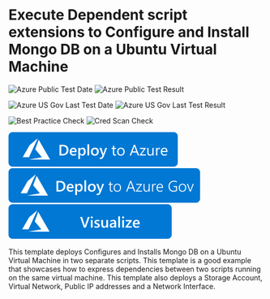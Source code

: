 # Execute Dependent script extensions to Configure and Install Mongo DB on a Ubuntu Virtual Machine

![Azure Public Test Date](https://azurequickstartsservice.blob.core.windows.net/badges/201-dependency-between-scripts-using-extensions/PublicLastTestDate.svg)
![Azure Public Test Result](https://azurequickstartsservice.blob.core.windows.net/badges/201-dependency-between-scripts-using-extensions/PublicDeployment.svg)

![Azure US Gov Last Test Date](https://azurequickstartsservice.blob.core.windows.net/badges/201-dependency-between-scripts-using-extensions/FairfaxLastTestDate.svg)
![Azure US Gov Last Test Result](https://azurequickstartsservice.blob.core.windows.net/badges/201-dependency-between-scripts-using-extensions/FairfaxDeployment.svg)

![Best Practice Check](https://azurequickstartsservice.blob.core.windows.net/badges/201-dependency-between-scripts-using-extensions/BestPracticeResult.svg)
![Cred Scan Check](https://azurequickstartsservice.blob.core.windows.net/badges/201-dependency-between-scripts-using-extensions/CredScanResult.svg)

[![Deploy To Azure](https://raw.githubusercontent.com/Azure/azure-quickstart-templates/master/1-CONTRIBUTION-GUIDE/images/deploytoazure.svg?sanitize=true)](https://portal.azure.com/#create/Microsoft.Template/uri/https%3A%2F%2Fraw.githubusercontent.com%2FAzure%2Fazure-quickstart-templates%2Fmaster%2F201-dependency-between-scripts-using-extensions%2Fazuredeploy.json) 
[![Deploy To Azure US Gov](https://raw.githubusercontent.com/Azure/azure-quickstart-templates/master/1-CONTRIBUTION-GUIDE/images/deploytoazuregov.svg?sanitize=true)](https://portal.azure.us/#create/Microsoft.Template/uri/https%3A%2F%2Fraw.githubusercontent.com%2FAzure%2Fazure-quickstart-templates%2Fmaster%2F201-dependency-between-scripts-using-extensions%2Fazuredeploy.json)  
[![Visualize](https://raw.githubusercontent.com/Azure/azure-quickstart-templates/master/1-CONTRIBUTION-GUIDE/images/visualizebutton.svg?sanitize=true)](http://armviz.io/#/?load=https%3A%2F%2Fraw.githubusercontent.com%2FAzure%2Fazure-quickstart-templates%2Fmaster%2F201-dependency-between-scripts-using-extensions%2Fazuredeploy.json)

This template deploys Configures and Installs Mongo DB on a Ubuntu Virtual Machine in two separate scripts. This template is a good example that showcases how to express dependencies between two scripts running on the same virtual machine. This template also deploys a Storage Account, Virtual Network, Public IP addresses and a Network Interface.


